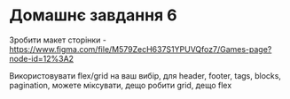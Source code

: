 # Домашнє завдання 6

Зробити макет сторінки - https://www.figma.com/file/M579ZecH637S1YPUVQfoz7/Games-page?node-id=12%3A2

Використовувати flex/grid на ваш вибір, для header, footer, tags, blocks, pagination, можете міксувати, дещо робити grid, дещо flex